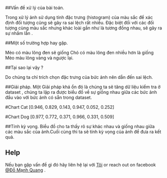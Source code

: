 ##Vấn đề xử lý của bài toán.

Trong xử lý ảnh sử dụng tính đặc trưng (histogram) của màu sắc 
để xác định đối tượng cũng sẽ gây ra sai lệch rất nhiều. Đặc 
biệt đối với các đối tượng cùng màu sắc nhưng khác loài gần 
 như là tương đồng nhau, sẽ gây ra sự nhầm lẫn .
 
 ##Một số trường hợp hay gặp.
 
 Mèo có màu lông đen sẽ giống Chó có màu lông đen nhiều hơn là 
 giống Mèo màu lông vàng và ngược lại.
 
 ##Tại sao lại vậy ?
 
 Do chúng ta chỉ trích chọn đặc trưng của bức ảnh nên dẫn đến sai 
 lệch.
 
 ##Giải pháp.
Một Giải pháp khá ổn đó là chúng ta sẽ tăng dữ liệu kiểm tra ở 
dataset , chúng ta lập ra được biểu đồ về sự giống nhau giữa các 
bức ảnh đầu vào với bức ảnh có sẵn trong dataset.

#Chart Cat 
 [0.946, 0.829, 0.143, 0.947, 0.052, 0.252]

#Chart Dog 
 [0.977, 0.772, 0.371, 0.966, 0.331, 0.509]

##Tính kỳ vọng.
Biểu đồ cho ta thấy rõ sự khác nhau và giống nhau giữa các màu sắc 
của ảnh.Cuối cùng thì ta sẽ tính kỳ vọng của ảnh để đưa ra kết quả.
      
## Help
Nếu bạn gặp vấn đề gì đó hãy liên hệ lại với [Tôi](https://github.com/DoManhQuang) or reach out on facebook [@Đỗ Mạnh Quang](https://www.facebook.com/ManhQuangITBlue) .

 
